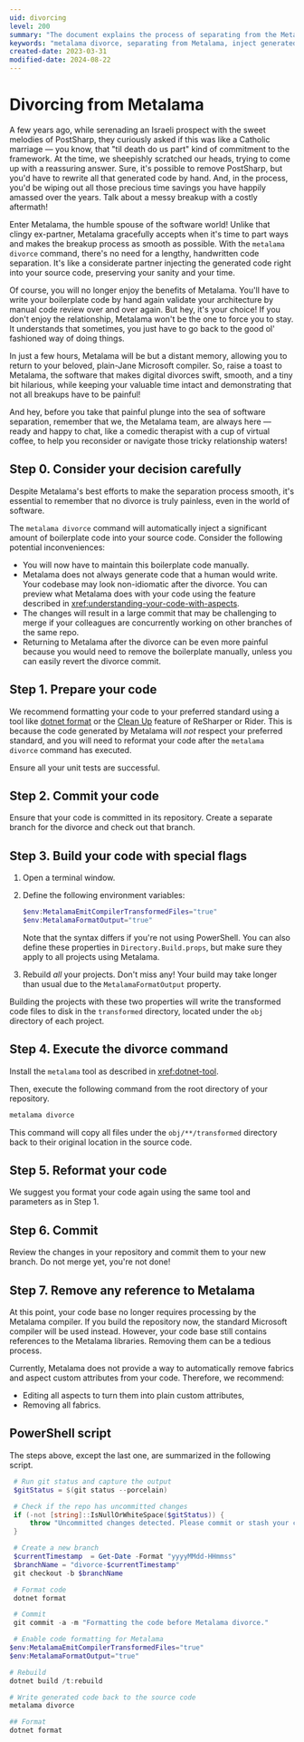 ```yaml
---
uid: divorcing
level: 200
summary: "The document explains the process of separating from the Metalama software framework, using the 'metalama divorce' command. It outlines the potential drawbacks and a seven-step procedure to ensure a smooth transition."
keywords: "metalama divorce, separating from Metalama, inject generated code, manual maintenance, boilerplate code, .NET, remove references"
created-date: 2023-03-31
modified-date: 2024-08-22
---
```


# Divorcing from Metalama

A few years ago, while serenading an Israeli prospect with the sweet melodies of PostSharp, they curiously asked if this was like a Catholic marriage — you know, that "til death do us part" kind of commitment to the framework. At the time, we sheepishly scratched our heads, trying to come up with a reassuring answer.  Sure, it's possible to remove PostSharp, but you'd have to rewrite all that generated code by hand. And, in the process, you'd be wiping out all those precious time savings you have happily amassed over the years. Talk about a messy breakup with a costly aftermath!

Enter Metalama, the humble spouse of the software world! Unlike that clingy ex-partner, Metalama gracefully accepts when it's time to part ways and makes the breakup process as smooth as possible. With the `metalama divorce` command, there's no need for a lengthy, handwritten code separation. It's like a considerate partner injecting the generated code right into your source code, preserving your sanity and your time.

Of course, you will no longer enjoy the benefits of Metalama. You'll have to write your boilerplate code by hand again validate your architecture by manual code review over and over again. But hey, it's your choice! If you don't enjoy the relationship, Metalama won't be the one to force you to stay. It understands that sometimes, you just have to go back to the good ol' fashioned way of doing things.

In just a few hours, Metalama will be but a distant memory, allowing you to return to your beloved, plain-Jane Microsoft compiler. So, raise a toast to Metalama, the software that makes digital divorces swift, smooth, and a tiny bit hilarious, while keeping your valuable time intact and demonstrating that not all breakups have to be painful!

And hey, before you take that painful plunge into the sea of software separation, remember that we, the Metalama team, are always here — ready and happy to chat, like a comedic therapist with a cup of virtual coffee, to help you reconsider or navigate those tricky relationship waters!

## Step 0. Consider your decision carefully

Despite Metalama's best efforts to make the separation process smooth, it's essential to remember that no divorce is truly painless, even in the world of software.

The `metalama divorce` command will automatically inject a significant amount of boilerplate code into your source code. Consider the following potential inconveniences:

* You will now have to maintain this boilerplate code manually.
* Metalama does not always generate code that a human would write. Your codebase may look non-idiomatic after the divorce. You can preview what Metalama does with your code using the feature described in <xref:understanding-your-code-with-aspects>.
* The changes will result in a large commit that may be challenging to merge if your colleagues are concurrently working on other branches of the same repo.
* Returning to Metalama after the divorce can be even more painful because you would need to remove the boilerplate manually, unless you can easily revert the divorce commit.

## Step 1. Prepare your code

We recommend formatting your code to your preferred standard using a tool like [dotnet format](https://learn.microsoft.com/en-us/dotnet/core/tools/dotnet-format) or the [Clean Up](https://www.jetbrains.com/help/rider/Code_Cleanup__Index.html) feature of ReSharper or Rider. This is because the code generated by Metalama will _not_ respect your preferred standard, and you will need to reformat your code after the `metalama divorce` command has executed.

Ensure all your unit tests are successful.

## Step 2. Commit your code

Ensure that your code is committed in its repository. Create a separate branch for the divorce and check out that branch.

## Step 3. Build your code with special flags

1. Open a terminal window.

2. Define the following environment variables:

   ```powershell
   $env:MetalamaEmitCompilerTransformedFiles="true"
   $env:MetalamaFormatOutput="true"
   ```
   Note that the syntax differs if you're not using PowerShell. You can also define these properties in `Directory.Build.props`, but make sure they apply to all projects using Metalama.

3. Rebuild _all_ your projects. Don't miss any! Your build may take longer than usual due to the `MetalamaFormatOutput` property.

Building the projects with these two properties will write the transformed code files to disk in the `transformed` directory, located under the `obj` directory of each project.

## Step 4. Execute the divorce command

Install the `metalama` tool as described in <xref:dotnet-tool>.

Then, execute the following command from the root directory of your repository.

```powershell
metalama divorce
```

This command will copy all files under the `obj/**/transformed` directory back to their original location in the source code.

## Step 5. Reformat your code

We suggest you format your code again using the same tool and parameters as in Step 1.

## Step 6. Commit

Review the changes in your repository and commit them to your new branch. Do not merge yet, you're not done!

## Step 7. Remove any reference to Metalama

At this point, your code base no longer requires processing by the Metalama compiler. If you build the repository now, the standard Microsoft compiler will be used instead. However, your code base still contains references to the Metalama libraries. Removing them can be a tedious process.

Currently, Metalama does not provide a way to automatically remove fabrics and aspect custom attributes from your code. Therefore, we recommend:

* Editing all aspects to turn them into plain custom attributes,
* Removing all fabrics.


## PowerShell script

The steps above, except the last one, are summarized in the following script.

```powershell
 # Run git status and capture the output
 $gitStatus = $(git status --porcelain)

 # Check if the repo has uncommitted changes
 if (-not [string]::IsNullOrWhiteSpace($gitStatus)) {
     throw "Uncommitted changes detected. Please commit or stash your changes."
 }

 # Create a new branch
 $currentTimestamp  = Get-Date -Format "yyyyMMdd-HHmmss"
 $branchName = "divorce-$currentTimestamp"
 git checkout -b $branchName

 # Format code
 dotnet format

 # Commit
 git commit -a -m "Formatting the code before Metalama divorce."

 # Enable code formatting for Metalama
$env:MetalamaEmitCompilerTransformedFiles="true"
$env:MetalamaFormatOutput="true"

# Rebuild
dotnet build /t:rebuild

# Write generated code back to the source code
metalama divorce

## Format
dotnet format
```




